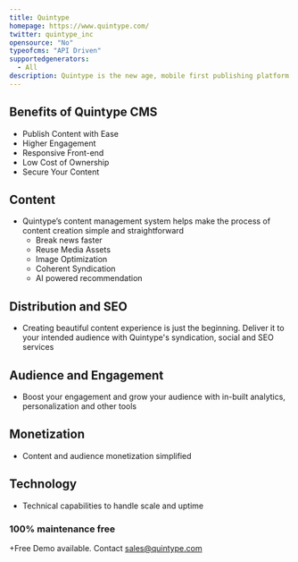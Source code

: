 ```yaml
---
title: Quintype
homepage: https://www.quintype.com/
twitter: quintype_inc
opensource: "No"
typeofcms: "API Driven"
supportedgenerators:
  - All
description: Quintype is the new age, mobile first publishing platform for digital publishers seeking to amplify audiences & revenues. 
---
```

## Benefits of Quintype CMS

+ Publish Content with Ease 
+ Higher Engagement
+ Responsive Front-end
+ Low Cost of Ownership
+ Secure Your Content

## Content
* Quintype’s content management system helps make the process of content creation simple and straightforward 
  * Break news faster
  * Reuse Media Assets
  * Image Optimization
  * Coherent Syndication
  * AI powered recommendation

## Distribution and SEO
* Creating beautiful content experience is just the beginning. Deliver it to your intended audience with Quintype's syndication, social and SEO services

## Audience and Engagement
* Boost your engagement and grow your audience with in-built analytics, personalization and other tools

## Monetization 
* Content and audience monetization simplified 

## Technology 
* Technical capabilities to handle scale and uptime

### 100% maintenance free

+Free Demo available. Contact sales@quintype.com



